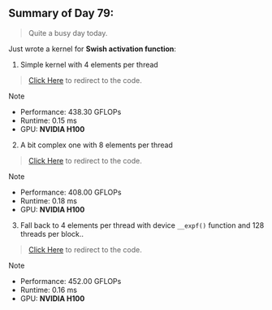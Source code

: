 ## Summary of Day 79:

> Quite a busy day today. 

Just wrote a kernel for **Swish activation function**:

1. Simple kernel with 4 elements per thread

> [Click Here](./swish1.cu) to redirect to the code. 

> [!note]
> - Performance: $438.30 \text{ GFLOPs}$
> - Runtime: $0.15 \text{ ms}$
> - GPU: **NVIDIA H100**

2. A bit complex one with 8 elements per thread

> [Click Here](./swish2.cu) to redirect to the code.

> [!note]
> - Performance: $408.00 \text{ GFLOPs}$
> - Runtime: $0.18 \text{ ms}$
> - GPU: **NVIDIA H100**

3. Fall back to 4 elements per thread with device `__expf()` function and 128 threads per block.. 

> [Click Here](./swish3.cu) to redirect to the code.

> [!note]
> - Performance: $452.00 \text{ GFLOPs}$
> - Runtime: $0.16 \text{ ms}$
> - GPU: **NVIDIA H100**

